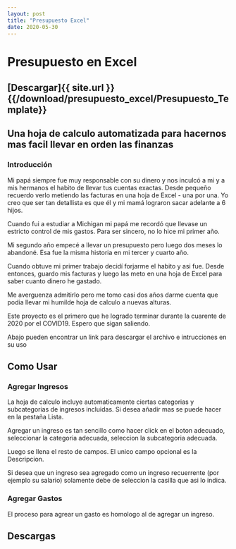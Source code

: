 ```yaml
---
layout: post
title: "Presupuesto Excel"
date: 2020-05-30
---
```


# Presupuesto en Excel
## [Descargar]{{ site.url }}{{/download/presupuesto_excel/Presupuesto_Template}}

## Una hoja de calculo automatizada para hacernos mas facil llevar en orden las finanzas

### Introducción
Mi papá siempre fue muy responsable con su dinero y nos inculcó a mi y a mis hermanos el habito de llevar tus cuentas exactas.
Desde pequeño recuerdo verlo metiendo las facturas en una hoja de Excel -  una por una. Yo creo que ser tan detallista es que él y mi mamá lograron sacar adelante a 6 hijos.

Cuando fui a estudiar a Michigan mi papá me recordó que llevase un estricto control de mis gastos. Para ser sincero, no lo hice mi primer año.

Mi segundo año empecé a llevar un presupuesto pero luego dos meses lo abandoné. Esa fue la misma historia en mi tercer y cuarto año.

Cuando obtuve mi primer trabajo decidí forjarme el habito y asi fue. Desde entonces, guardo mis facturas y luego las meto en una hoja de Excel para saber cuanto dinero he gastado.

Me averguenza admitirlo pero me tomo casi dos años darme cuenta que podia llevar mi humilde hoja de calculo a nuevas alturas. 

Este proyecto es el primero que he logrado terminar durante la cuarente de 2020 por el COVID19. Espero que sigan saliendo. 

Abajo pueden encontrar un link para descargar el archivo e intrucciones en su uso

## Como Usar
### Agregar Ingresos
La hoja de calculo incluye automaticamente ciertas categorias y subcategorias de ingresos incluidas. Si desea añadir mas se puede hacer en la pestaña Lista.

Agregar un ingreso es tan sencillo como hacer click en el boton adecuado, seleccionar la categoria adecuada, seleccion la subcategoria adecuada. 

Luego se llena el resto de campos. El unico campo opcional es la Descripcion. 

Si desea que un ingreso sea agregado como un ingreso recuerrente (por ejemplo su salario) solamente debe de seleccion la casilla que asi lo indica. 
### Agregar Gastos

El proceso para agrear un gasto es homologo al de agregar un ingreso. 

## Descargas
